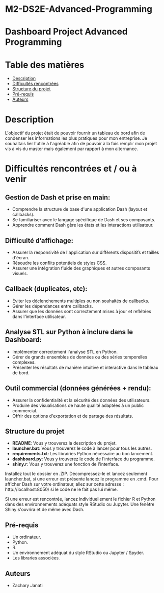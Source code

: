 # M2-DS2E-Advanced-Programming

# Dashboard Project Advanced Programming

# Table des matières

- [Description](#description)
- [Difficultés rencontrées](#difficultés-rencontrées)
- [Structure du projet](#structure-du-projet)
- [Pré-requis](#pré-requis)
- [Auteurs](#auteurs)

# Description

L'objectif du projet était de pouvoir fournir un tableau de bord afin de condenser les informations les plus pratiques pour mon entreprise.
Je souhaitais lier l'utile à l'agréable afin de pouvoir à la fois remplir mon projet vis à vis du master mais également par rapport à mon alternance.

# Difficultés rencontrées et / ou à venir

## Gestion de Dash et prise en main:

- Comprendre la structure de base d'une application Dash (layout et callbacks).
- Se familiariser avec le langage spécifique de Dash et ses composants.
- Apprendre comment Dash gère les états et les interactions utilisateur.

## Difficulté d’affichage:

- Assurer la responsivité de l'application sur différents dispositifs et tailles d'écran.
- Résoudre les conflits potentiels de styles CSS.
- Assurer une intégration fluide des graphiques et autres composants visuels.

## Callback (duplicates, etc):

- Éviter les déclenchements multiples ou non souhaités de callbacks.
- Gérer les dépendances entre callbacks.
- Assurer que les données sont correctement mises à jour et reflétées dans l'interface utilisateur.

## Analyse STL sur Python à inclure dans le Dashboard:

- Implémenter correctement l'analyse STL en Python.
- Gérer de grands ensembles de données ou des séries temporelles complexes.
- Présenter les résultats de manière intuitive et interactive dans le tableau de bord.

## Outil commercial (données générées + rendu):

- Assurer la confidentialité et la sécurité des données des utilisateurs.
- Produire des visualisations de haute qualité adaptées à un public commercial.
- Offrir des options d'exportation et de partage des résultats.

## Structure du projet

- **README**: Vous y trouverez la description du projet.
- **launcher.bat**: Vous y trouverez le code à lancer pour tous les autres.
- **requirements.txt**: Les librairies Python nécessaire au bon lancement.
- **dashboard.py**: Vous y trouverez le code de l'interface du programme.
- **shiny.r**: Vous y trouverez une fonction de l'interface.

Installez tout le dossier en .ZIP.
Décompressez-le et lancez seulement launcher.bat, si une erreur est présente lancez le programme en .cmd.
Pour afficher Dash sur votre ordinateur, allez sur cette adresse : http://localhost:8050/ si le code ne le fait pas lui même.

Si une erreur est rencontrée, lancez individuellement le fichier R et Python dans des environnements adéquats style RStudio ou Jupyter.
Une fenêtre Shiny s'ouvrira et de même avec Dash.

## Pré-requis

- Un ordinateur.
- Python.
- R.
- Un environnement adéquat du style RStudio ou Jupyter / Spyder.
- Les libraries associées.

## Auteurs

- Zachary Janati 
